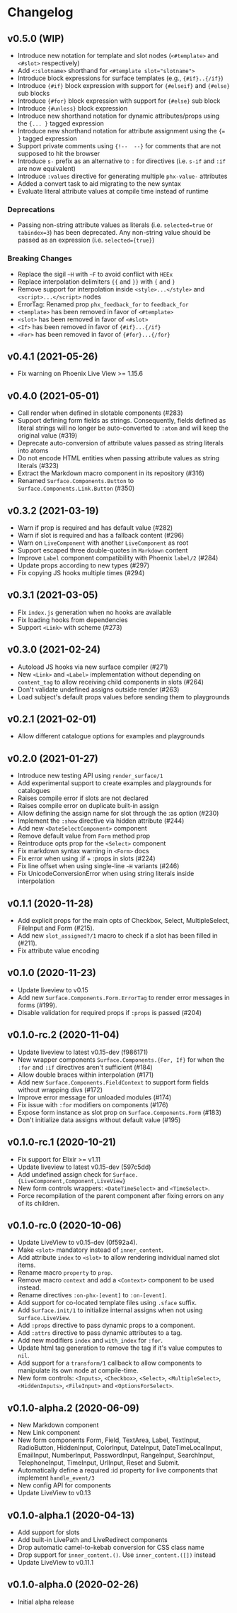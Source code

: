 # Changelog

## v0.5.0 (WIP)

  * Introduce new notation for template and slot nodes (`<#template>` and `<#slot>` respectively)
  * Add `<:slotname>` shorthand for `<#template slot="slotname">`
  * Introduce block expressions for surface templates (e.g., `{#if}..{/if}`)
  * Introduce `{#if}` block expression with support for `{#elseif}` and `{#else}` sub blocks
  * Introduce `{#for}` block expression with support for `{#else}` sub block
  * Introduce `{#unless}` block expression
  * Introduce new shorthand notation for dynamic attributes/props using the `{... }` tagged expression
  * Introduce new shorthand notation for attribute assignment using the `{= }` tagged expression
  * Support private comments using `{!--  --}` for comments that are not supposed to hit the browser
  * Introduce `s-` prefix as an alternative to `:` for directives (i.e. `s-if` and `:if` are now equivalent)
  * Introduce `:values` directive for generating multiple `phx-value-` attributes
  * Added a convert task to aid migrating to the new syntax
  * Evaluate literal attribute values at compile time instead of runtime

### Deprecations

  * Passing non-string attribute values as literals (i.e. `selected=true` or `tabindex=3`) has been deprecated.
    Any non-string value should be passed as an expression (i.e. `selected={true}`)

### Breaking Changes

  * Replace the sigil `~H` with `~F` to avoid conflict with `HEEx`
  * Replace interpolation delimiters `{{` and `}}` with `{` and `}`
  * Remove support for interpolation inside `<style>...</style>` and `<script>...</script>` nodes
  * ErrorTag: Renamed prop `phx_feedback_for` to `feedback_for`
  * `<template>` has been removed in favor of `<#template>`
  * `<slot>` has been removed in favor of `<#slot>`
  * `<If>` has been removed in favor of `{#if}...{/if}`
  * `<For>` has been removed in favor of `{#for}...{/for}`

## v0.4.1 (2021-05-26)

  * Fix warning on Phoenix Live View >= 1.15.6

## v0.4.0 (2021-05-01)

  * Call render when defined in slotable components (#283)
  * Support defining form fields as strings. Consequently, fields defined as literal strings will
    no longer be auto-converted to `:atom` and will keep the original value (#319)
  * Deprecate auto-conversion of attribute values passed as string literals into atoms
  * Do not encode HTML entities when passing attribute values as string literals (#323)
  * Extract the Markdown macro component in its repository (#316)
  * Renamed `Surface.Components.Button` to `Surface.Components.Link.Button` (#350)

## v0.3.2 (2021-03-19)

  * Warn if prop is required and has default value (#282)
  * Warn if slot is required and has a fallback content (#296)
  * Warn on `LiveComponent` with another `LiveComponent` as root
  * Support escaped three double-quotes in `Markdown` content
  * Improve `Label` component compatibility with Phoenix `label/2` (#284)
  * Update props according to new types (#297)
  * Fix copying JS hooks multiple times (#294)

## v0.3.1 (2021-03-05)

  * Fix `index.js` generation when no hooks are available
  * Fix loading hooks from dependencies
  * Support `<Link>` with scheme (#273)

## v0.3.0 (2021-02-24)

  * Autoload JS hooks via new surface compiler (#271)
  * New `<Link>` and `<Label>` implementation without depending on `content_tag` to allow receiving
    child components in slots (#264)
  * Don't validate undefined assigns outside render (#263)
  * Load subject's default props values before sending them to playgrounds

## v0.2.1 (2021-02-01)

  * Allow different catalogue options for examples and playgrounds

## v0.2.0 (2021-01-27)

  * Introduce new testing API using `render_surface/1`
  * Add experimental support to create examples and playgrounds for catalogues
  * Raises compile error if slots are not declared
  * Raises compile error on duplicate built-in assign
  * Allow defining the assign name for slot through the :as option (#230)
  * Implement the `:show` directive via hidden attribute (#244)
  * Add new `<DateSelectComponent>` component
  * Remove default value from `Form` method prop
  * Reintroduce opts prop for the `<Select>` component
  * Fix markdown syntax warning in `<Form>` docs
  * Fix error when using :if + :props in slots (#224)
  * Fix line offset when using single-line `~H` variants (#246)
  * Fix UnicodeConversionError when using string literals inside interpolation

## v0.1.1 (2020-11-28)

  * Add explicit props for the main opts of Checkbox, Select, MultipleSelect, FileInput and Form (#215).
  * Add new `slot_assigned?/1` macro to check if a slot has been filled in (#211).
  * Fix attribute value encoding

## v0.1.0 (2020-11-23)

  * Update liveview to v0.15
  * Add new `Surface.Components.Form.ErrorTag` to render error messages in forms (#199).
  * Disable validation for required props if `:props` is passed (#204)

## v0.1.0-rc.2 (2020-11-04)

  * Update liveview to latest v0.15-dev (f986171)
  * New wrapper components `Surface.Components.{For, If}` for when the `:for` and `:if` directives aren't sufficient (#184)
  * Allow double braces within interpolation (#171)
  * Add new `Surface.Components.FieldContext` to support form fields without wrapping divs (#172)
  * Improve error message for unloaded modules (#174)
  * Fix issue with `:for` modifiers on components (#176)
  * Expose form instance as slot prop on `Surface.Components.Form` (#183)
  * Don't initialize data assigns without default value (#195)

## v0.1.0-rc.1 (2020-10-21)

  * Fix support for Elixir >= v1.11
  * Update liveview to latest v0.15-dev (597c5dd)
  * Add undefined assign check for `Surface.{LiveComponent,Component,LiveView}`
  * New form controls wrappers: `<DateTimeSelect>` and `<TimeSelect>`.
  * Force recompilation of the parent component after fixing errors on any of its children.

## v0.1.0-rc.0 (2020-10-06)

  * Update LiveView to v0.15-dev (0f592a4).
  * Make `<slot>` mandatory instead of `inner_content`.
  * Add attribute `index` to `<slot>` to allow rendering individual named slot items.
  * Rename macro `property` to `prop`.
  * Remove macro `context` and add a `<Context>` component to be used instead.
  * Rename directives `:on-phx-[event]` to `:on-[event]`.
  * Add support for co-located template files using `.sface` suffix.
  * Add `Surface.init/1` to initialize internal assigns when not using `Surface.LiveView`.
  * Add `:props` directive to pass dynamic props to a component.
  * Add `:attrs` directive to pass dynamic attributes to a tag.
  * Add new modifiers `index` and `with_index` for `:for`.
  * Update html tag generation to remove the tag if it's value computes to `nil`.
  * Add support for a `transform/1` callback to allow components to manipulate its
    own node at compile-time.
  * New form controls: `<Inputs>`, `<Checkbox>`, `<Select>`, `<MultipleSelect>`,
    `<HiddenInputs>`, `<FileInput>` and `<OptionsForSelect>`.

## v0.1.0-alpha.2 (2020-06-09)

  * New Markdown component
  * New Link component
  * New form components Form, Field, TextArea, Label, TextInput, RadioButton,
    HiddenInput, ColorInput, DateInput, DateTimeLocalInput, EmailInput, NumberInput,
    PasswordInput, RangeInput, SearchInput, TelephoneInput, TimeInput, UrlInput,
    Reset and Submit.
  * Automatically define a required :id property for live components that implement
    `handle_event/3`
  * New config API for components
  * Update LiveView to v0.13

## v0.1.0-alpha.1 (2020-04-13)

  * Add support for slots
  * Add built-in LivePath and LiveRedirect components
  * Drop automatic camel-to-kebab conversion for CSS class name
  * Drop support for `inner_content.()`. Use `inner_content.([])` instead
  * Update LiveView to v0.11.1

## v0.1.0-alpha.0 (2020-02-26)

  * Initial alpha release
